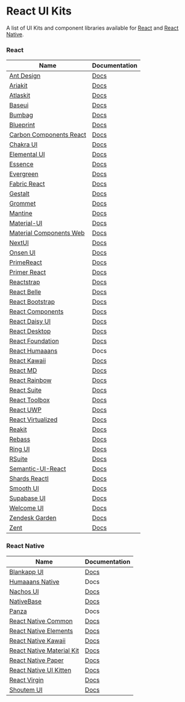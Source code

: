 # React UI Kits

A list of UI Kits and component libraries available for [React](https://reactjs.org/) and [React Native](https://reactnative.dev).

### React
| Name | Documentation |
| - | - |
| [Ant Design](https://github.com/ant-design/ant-design) | [Docs](https://ant.design) |
| [Ariakit](https://github.com/ariakit/ariakit) | [Docs](https://ariakit.org) |
| [Atlaskit](https://bitbucket.org/atlassian/atlaskit-mk-2) | [Docs](https://atlaskit.atlassian.com) |
| [Baseui](https://github.com/uber-web/baseui) | [Docs](https://baseui.netlify.com) |
| [Bumbag](https://github.com/bigbellies/bumbag) | [Docs](https://bumbag.io) |
| [Blueprint](https://github.com/palantir/blueprint) | [Docs](https://blueprintjs.com) |
| [Carbon Components React](https://github.com/IBM/carbon-components-react) | [Docs](http://react.carbondesignsystem.com) |
| [Chakra UI](https://github.com/chakra-ui/chakra-ui) | [Docs](https://chakra-ui.com) |
| [Elemental UI](https://github.com/elementalui/elemental) | [Docs](http://elemental-ui.com) |
| [Essence](https://github.com/Evo-Forge/Essence) | [Docs](http://getessence.io) |
| [Evergreen](https://github.com/segmentio/evergreen) | [Docs](https://evergreen.surge.sh) |
| [Fabric React](https://github.com/OfficeDev/office-ui-fabric-react) | [Docs](https://developer.microsoft.com/en-us/fabric) |
| [Gestalt](https://github.com/pinterest/gestalt) | [Docs](https://pinterest.github.io/gestalt) |
| [Grommet](https://github.com/grommet/grommet) | [Docs](https://grommet.io) |
| [Mantine](https://github.com/mantinedev/mantine)| [Docs](https://mantine.dev) |
| [Material-UI](https://github.com/mui-org/material-ui) | [Docs](http://www.material-ui.com) |
| [Material Components Web](https://github.com/material-components/material-components-web) | [Docs](https://material.io/develop/web) |
| [NextUI](https://github.com/nextui-org/nextui) | [Docs](https://nextui.org) |
| [Onsen UI](https://github.com/OnsenUI/OnsenUI) | [Docs](https://onsen.io/react) |
| [PrimeReact](https://github.com/primefaces/primereact) | [Docs](https://www.primefaces.org/primereact) |
| [Primer React](https://github.com/primer/components) | [Docs](https://primer.style/components) |
| [Reactstrap](https://github.com/reactstrap/reactstrap) | [Docs](https://reactstrap.github.io) |
| [React Belle](https://github.com/nikgraf/belle) | [Docs](http://nikgraf.github.io/belle) |
| [React Bootstrap](https://github.com/react-bootstrap/react-bootstrap) | [Docs](https://react-bootstrap.netlify.com) |
| [React Components](https://github.com/Khan/react-components) | [Docs](http://khan.github.io/react-components) |
| [React Daisy UI](https://github.com/daisyui/react-daisyui) | [Docs](http://react.daisyui.com) |
| [React Desktop](https://github.com/gabrielbull/react-desktop) | [Docs](http://reactdesktop.js.org) |
| [React Foundation](https://github.com/digiaonline/react-foundation) | [Docs](https://react.foundation) |
| [React Humaaans](https://github.com/jzarca01/react-humaaans) | Docs |
| [React Kawaii](https://github.com/miukimiu/react-kawaii) | [Docs](https://react-kawaii.now.sh) |
| [React MD](https://github.com/mlaursen/react-md) | [Docs](https://react-md.mlaursen.com) |
| [React Rainbow](https://github.com/nexxtway/react-rainbow) | [Docs](https://react-rainbow.web.app) |
| [React Suite](https://github.com/rsuite/rsuite) | [Docs](https://rsuitejs.com) |
| [React Toolbox](https://github.com/react-toolbox/react-toolbox) | [Docs](http://react-toolbox.io) |
| [React UWP](https://github.com/myxvisual/react-uwp) | [Docs](https://www.react-uwp.com) |
| [React Virtualized](https://github.com/bvaughn/react-virtualized) | [Docs](http://www.reactvirtualized.com) |
| [Reakit](https://github.com/reakit/reakit) | [Docs](https://reakit.io) |
| [Rebass](https://github.com/rebassjs/rebass) | [Docs](https://rebassjs.org) |
| [Ring UI](https://github.com/JetBrains/ring-ui) | [Docs](https://jetbrains.github.io/ring-ui) |
| [RSuite](https://github.com/rsuite/rsuite) | [Docs](https://rsuitejs.com/en) |
| [Semantic-UI-React](https://github.com/Semantic-Org/Semantic-UI-React) | [Docs](https://react.semantic-ui.com) |
| [Shards ReactI](https://github.com/designrevision/shards-react) | [Docs](https://designrevision.com/docs/shards-react/getting-started) |
| [Smooth UI](https://github.com/smooth-code/smooth-ui) | [Docs](https://smooth-ui.smooth-code.com) |
| [Supabase UI](https://github.com/supabase/ui) | [Docs](https://ui.supabase.com) |
| [Welcome UI](https://github.com/WTTJ/welcome-ui)| [Docs](http://welcome-ui.com) |
| [Zendesk Garden](https://github.com/zendeskgarden/react-components) | [Docs](https://zendeskgarden.github.io/react-components) |
| [Zent](https://github.com/youzan/zent) | [Docs](https://youzan.github.io/zent/en/guides/install) |

### React Native
| Name | Documentation |
| - | - |
| [Blankapp UI](https://github.com/blankapp/ui) | [Docs](https://blankapp.org) |
| [Humaaans Native](https://github.com/jzarca01/humaaans-native) | Docs |
| [Nachos UI](https://github.com/nachos-ui/nachos-ui) | [Docs](https://avocode.com/nachos-ui) |
| [NativeBase](https://github.com/GeekyAnts/NativeBase) | [Docs](https://nativebase.io) |
| [Panza](https://github.com/panza-org/panza) | Docs |
| [React Native Common](https://github.com/rghorbani/react-native-common) | [Docs](https://rghorbani.github.io/react-native-common) |
| [React Native Elements](https://github.com/react-native-training/react-native-elements) | [Docs](https://react-native-training.github.io/react-native-elements) |
| [React Native Kawaii](https://github.com/miukimiu/react-kawaii) | [Docs](https://react-kawaii.vercel.app) |
| [React Native Material Kit](https://github.com/xinthink/react-native-material-kit) | [Docs](http://xinthink.github.io/react-native-material-kit) |
| [React Native Paper](https://github.com/callstack/react-native-paper) | [Docs](https://callstack.github.io/react-native-paper) |
| [React Native UI Kitten](https://github.com/akveo/react-native-ui-kitten) | [Docs](https://akveo.github.io/react-native-ui-kitten) |
| [React Virgin](https://github.com/Trixieapp/react-virgin) | [Docs](https://trixieapp.github.io/react-virgin) |
| [Shoutem UI](https://github.com/shoutem/ui) | [Docs](http://shoutem.github.io/docs/ui-toolkit/introduction) |

